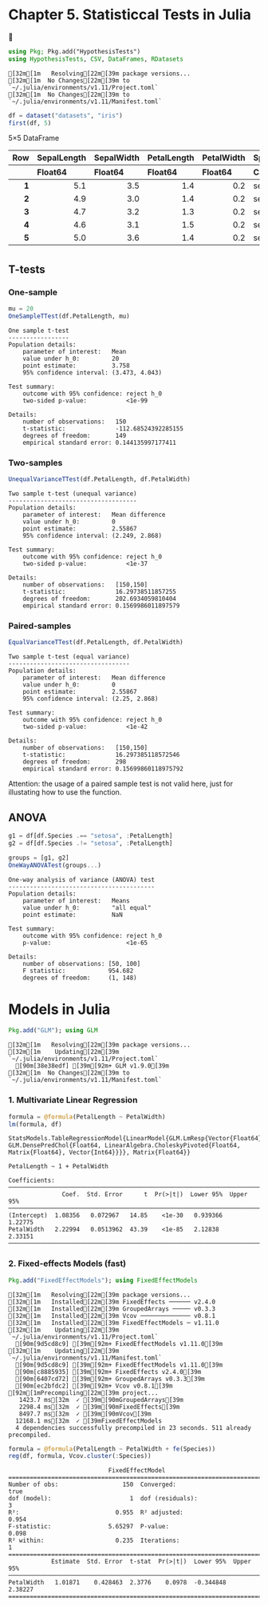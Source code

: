 # Chapter 5. Statisticcal Tests in Julia

🚧 


```julia
using Pkg; Pkg.add("HypothesisTests")
using HypothesisTests, CSV, DataFrames, RDatasets
```

    [32m[1m   Resolving[22m[39m package versions...
    [32m[1m  No Changes[22m[39m to `~/.julia/environments/v1.11/Project.toml`
    [32m[1m  No Changes[22m[39m to `~/.julia/environments/v1.11/Manifest.toml`



```julia
df = dataset("datasets", "iris")
first(df, 5)
```




<div><div style = "float: left;"><span>5×5 DataFrame</span></div><div style = "clear: both;"></div></div><div class = "data-frame" style = "overflow-x: scroll;"><table class = "data-frame" style = "margin-bottom: 6px;"><thead><tr class = "header"><th class = "rowNumber" style = "font-weight: bold; text-align: right;">Row</th><th style = "text-align: left;">SepalLength</th><th style = "text-align: left;">SepalWidth</th><th style = "text-align: left;">PetalLength</th><th style = "text-align: left;">PetalWidth</th><th style = "text-align: left;">Species</th></tr><tr class = "subheader headerLastRow"><th class = "rowNumber" style = "font-weight: bold; text-align: right;"></th><th title = "Float64" style = "text-align: left;">Float64</th><th title = "Float64" style = "text-align: left;">Float64</th><th title = "Float64" style = "text-align: left;">Float64</th><th title = "Float64" style = "text-align: left;">Float64</th><th title = "CategoricalArrays.CategoricalValue{String, UInt8}" style = "text-align: left;">Cat…</th></tr></thead><tbody><tr><td class = "rowNumber" style = "font-weight: bold; text-align: right;">1</td><td style = "text-align: right;">5.1</td><td style = "text-align: right;">3.5</td><td style = "text-align: right;">1.4</td><td style = "text-align: right;">0.2</td><td style = "text-align: left;">setosa</td></tr><tr><td class = "rowNumber" style = "font-weight: bold; text-align: right;">2</td><td style = "text-align: right;">4.9</td><td style = "text-align: right;">3.0</td><td style = "text-align: right;">1.4</td><td style = "text-align: right;">0.2</td><td style = "text-align: left;">setosa</td></tr><tr><td class = "rowNumber" style = "font-weight: bold; text-align: right;">3</td><td style = "text-align: right;">4.7</td><td style = "text-align: right;">3.2</td><td style = "text-align: right;">1.3</td><td style = "text-align: right;">0.2</td><td style = "text-align: left;">setosa</td></tr><tr><td class = "rowNumber" style = "font-weight: bold; text-align: right;">4</td><td style = "text-align: right;">4.6</td><td style = "text-align: right;">3.1</td><td style = "text-align: right;">1.5</td><td style = "text-align: right;">0.2</td><td style = "text-align: left;">setosa</td></tr><tr><td class = "rowNumber" style = "font-weight: bold; text-align: right;">5</td><td style = "text-align: right;">5.0</td><td style = "text-align: right;">3.6</td><td style = "text-align: right;">1.4</td><td style = "text-align: right;">0.2</td><td style = "text-align: left;">setosa</td></tr></tbody></table></div>



## T-tests

### One-sample


```julia
mu = 20
OneSampleTTest(df.PetalLength, mu)
```




    One sample t-test
    -----------------
    Population details:
        parameter of interest:   Mean
        value under h_0:         20
        point estimate:          3.758
        95% confidence interval: (3.473, 4.043)
    
    Test summary:
        outcome with 95% confidence: reject h_0
        two-sided p-value:           <1e-99
    
    Details:
        number of observations:   150
        t-statistic:              -112.68524392285155
        degrees of freedom:       149
        empirical standard error: 0.144135997177411




### Two-samples


```julia
UnequalVarianceTTest(df.PetalLength, df.PetalWidth)
```




    Two sample t-test (unequal variance)
    ------------------------------------
    Population details:
        parameter of interest:   Mean difference
        value under h_0:         0
        point estimate:          2.55867
        95% confidence interval: (2.249, 2.868)
    
    Test summary:
        outcome with 95% confidence: reject h_0
        two-sided p-value:           <1e-37
    
    Details:
        number of observations:   [150,150]
        t-statistic:              16.29738511857255
        degrees of freedom:       202.6934059810404
        empirical standard error: 0.1569986011897579




### Paired-samples


```julia
EqualVarianceTTest(df.PetalLength, df.PetalWidth)
```




    Two sample t-test (equal variance)
    ----------------------------------
    Population details:
        parameter of interest:   Mean difference
        value under h_0:         0
        point estimate:          2.55867
        95% confidence interval: (2.25, 2.868)
    
    Test summary:
        outcome with 95% confidence: reject h_0
        two-sided p-value:           <1e-42
    
    Details:
        number of observations:   [150,150]
        t-statistic:              16.297385118572546
        degrees of freedom:       298
        empirical standard error: 0.15699860118975792




Attention: the usage of a paired sample test is not valid here, just for illustating how to use the function.

## ANOVA


```julia
g1 = df[df.Species .== "setosa", :PetalLength]
g2 = df[df.Species .!= "setosa", :PetalLength]

groups = [g1, g2]
OneWayANOVATest(groups...)
```




    One-way analysis of variance (ANOVA) test
    -----------------------------------------
    Population details:
        parameter of interest:   Means
        value under h_0:         "all equal"
        point estimate:          NaN
    
    Test summary:
        outcome with 95% confidence: reject h_0
        p-value:                     <1e-65
    
    Details:
        number of observations: [50, 100]
        F statistic:            954.682
        degrees of freedom:     (1, 148)




# Models in Julia


```julia
Pkg.add("GLM"); using GLM
```

    [32m[1m   Resolving[22m[39m package versions...
    [32m[1m    Updating[22m[39m `~/.julia/environments/v1.11/Project.toml`
      [90m[38e38edf] [39m[92m+ GLM v1.9.0[39m
    [32m[1m  No Changes[22m[39m to `~/.julia/environments/v1.11/Manifest.toml`


### 1. Multivariate Linear Regression


```julia
formula = @formula(PetalLength ~ PetalWidth)
lm(formula, df)
```




    StatsModels.TableRegressionModel{LinearModel{GLM.LmResp{Vector{Float64}}, GLM.DensePredChol{Float64, LinearAlgebra.CholeskyPivoted{Float64, Matrix{Float64}, Vector{Int64}}}}, Matrix{Float64}}
    
    PetalLength ~ 1 + PetalWidth
    
    Coefficients:
    ───────────────────────────────────────────────────────────────────────
                   Coef.  Std. Error      t  Pr(>|t|)  Lower 95%  Upper 95%
    ───────────────────────────────────────────────────────────────────────
    (Intercept)  1.08356   0.072967   14.85    <1e-30   0.939366    1.22775
    PetalWidth   2.22994   0.0513962  43.39    <1e-85   2.12838     2.33151
    ───────────────────────────────────────────────────────────────────────



### 2. Fixed-effects Models (fast)


```julia
Pkg.add("FixedEffectModels"); using FixedEffectModels
```

    [32m[1m   Resolving[22m[39m package versions...
    [32m[1m   Installed[22m[39m FixedEffects ────── v2.4.0
    [32m[1m   Installed[22m[39m GroupedArrays ───── v0.3.3
    [32m[1m   Installed[22m[39m Vcov ────────────── v0.8.1
    [32m[1m   Installed[22m[39m FixedEffectModels ─ v1.11.0
    [32m[1m    Updating[22m[39m `~/.julia/environments/v1.11/Project.toml`
      [90m[9d5cd8c9] [39m[92m+ FixedEffectModels v1.11.0[39m
    [32m[1m    Updating[22m[39m `~/.julia/environments/v1.11/Manifest.toml`
      [90m[9d5cd8c9] [39m[92m+ FixedEffectModels v1.11.0[39m
      [90m[c8885935] [39m[92m+ FixedEffects v2.4.0[39m
      [90m[6407cd72] [39m[92m+ GroupedArrays v0.3.3[39m
      [90m[ec2bfdc2] [39m[92m+ Vcov v0.8.1[39m
    [92m[1mPrecompiling[22m[39m project...
       1423.7 ms[32m  ✓ [39m[90mGroupedArrays[39m
       2298.4 ms[32m  ✓ [39m[90mFixedEffects[39m
       8497.7 ms[32m  ✓ [39m[90mVcov[39m
      12168.1 ms[32m  ✓ [39mFixedEffectModels
      4 dependencies successfully precompiled in 23 seconds. 511 already precompiled.



```julia
formula = @formula(PetalLength ~ PetalWidth + fe(Species))
reg(df, formula, Vcov.cluster(:Species))
```




                                FixedEffectModel                            
    ========================================================================
    Number of obs:                  150  Converged:                     true
    dof (model):                      1  dof (residuals):                  3
    R²:                           0.955  R² adjusted:                  0.954
    F-statistic:                5.65297  P-value:                      0.098
    R² within:                    0.235  Iterations:                       1
    ========================================================================
                Estimate  Std. Error  t-stat  Pr(>|t|)  Lower 95%  Upper 95%
    ────────────────────────────────────────────────────────────────────────
    PetalWidth   1.01871    0.428463  2.3776    0.0978  -0.344848    2.38227
    ========================================================================




